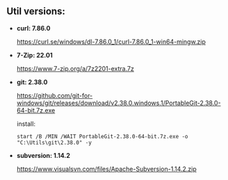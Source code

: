 

## Util versions:

* **curl: 7.86.0**

  https://curl.se/windows/dl-7.86.0_1/curl-7.86.0_1-win64-mingw.zip

* **7-Zip: 22.01**

  https://www.7-zip.org/a/7z2201-extra.7z

* **git: 2.38.0**

  https://github.com/git-for-windows/git/releases/download/v2.38.0.windows.1/PortableGit-2.38.0-64-bit.7z.exe

  install:
  ```batchfile
  start /B /MIN /WAIT PortableGit-2.38.0-64-bit.7z.exe -o "C:\Utils\git\2.38.0" -y
  
  ```

* **subversion: 1.14.2**

  https://www.visualsvn.com/files/Apache-Subversion-1.14.2.zip
